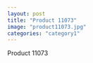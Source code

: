 ```yaml
---
layout: post
title: "Product 11073"
image: "product11073.jpg"
categories: "category1"
---
```

Product 11073
